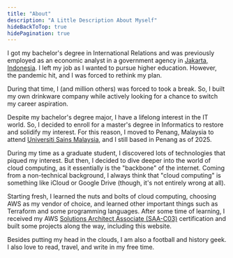 ```yaml
---
title: "About"
description: "A Little Description About Myself"
hideBackToTop: true
hidePagination: true
---
```


I got my bachelor's degree in International Relations and was previously employed as an economic analyst in a government agency in [Jakarta, Indonesia](https://www.lowyinstitute.org/the-interpreter/weeks-living-dangerously-jakarta-all-over-again). I left my job as I wanted to pursue higher education. However, the pandemic hit, and I was forced to rethink my plan.

During that time, I (and million others) was forced to took a break. So, I built my own drinkware company while actively looking for a chance to switch my career aspiration.

Despite my bachelor's degree major, I have a lifelong interest in the IT world. So, I decided to enroll for a master's degree in Informatics to restore and solidify my interest. For this reason, I moved to Penang, Malaysia to attend [Universiti Sains Malaysia](https://www.usm.my), and I still based in Penang as of 2025.

During my time as a graduate student, I discovered lots of technologies that piqued my interest. But then, I decided to dive deeper into the world of cloud computing, as it essentially is the "backbone" of the internet. Coming from a non-technical background, I always think that "cloud computing" is something like iCloud or Google Drive (though, it's not entirely wrong at all).

Starting fresh, I learned the nuts and bolts of cloud computing, choosing AWS as my vendor of choice, and learned other important things such as Terraform and some programming languages. After some time of learning, I received my AWS [Solutions Architect Associate (SAA-C03)](https://www.credly.com/badges/7fc0a04b-0e55-4f33-a4ec-030e6dfe540c) certification and built some projects along the way, including this website.

Besides putting my head in the clouds, I am also a football  and history geek. I also love to read, travel, and write in my free time.